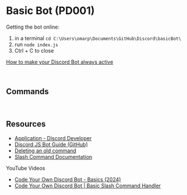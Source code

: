 # Basic Bot (PD001)

Getting the bot online:

1. in a terminal `cd C:\Users\omarp\Documents\GitHub\Discord\basicBot\`
2. run `node index.js`
3. Ctrl + C to close

[How to make your Discord Bot always active](https://stackoverflow.com/questions/64388307/how-to-make-your-discord-bot-always-active)

<BR>

## Commands

<BR>

## Resources

-   [Application - Discord Developer](https://discord.com/developers/applications/1221441316026585088/bot)
-   [Discord JS Bot Guide (GitHub)](https://github.com/AnIdiotsGuide/discordjs-bot-guide/blob/master/first-bot/your-first-bot.md)
-   [Deleting an old command](https://discordjs.guide/slash-commands/deleting-commands.html#deleting-specific-commands)
-   [Slash Command Documentation](https://discordjs.guide/slash-commands/response-methods.html#ephemeral-responses)

YouTube Videos

-   [Code Your Own Discord Bot - Basics (2024)](https://www.youtube.com/watch?v=Q0JlD7gCZRs)
-   [Code Your Own Discord Bot | Basic Slash Command Handler](https://www.youtube.com/watch?v=dApRecz4BDc)
